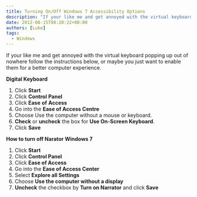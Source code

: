 ```yaml
---
title: Turning On/Off Windows 7 Accessibility Options
description: "If your like me and get annoyed with the virtual keyboard popping up out of nowhere follow the instructions below, or maybe you just want to enable them..."
date: 2012-08-15T08:20:22+00:00
authors: [Luke]
tags:
  - Windows
---
```

If your like me and get annoyed with the virtual keyboard popping up out of nowhere follow the instructions below, or maybe you just want to enable them for a better computer experience.

**Digital Keyboard**

  1. Click **Start**
  2. Click **Control** **Panel**
  3. Click **Ease** **of** **Access**
  4. Go into the **Ease of Access Centre**
  5. Choose Use the computer without a mouse or keyboard.
  6. **Check** or **uncheck** the box for **Use On-Screen Keyboard**.
  7. Click **Save**

**How to turn off Narator Windows 7**

  1. Click **Start**
  2. Click **Control Panel**
  3. Click **Ease of Access**
  4. Go into the **Ease of Access Center**
  5. Select **Explore all Settings**
  6. Choose **Use the computer without a display**
  7. **Uncheck** the checkbox by **Turn on Narrator** and click **Save**